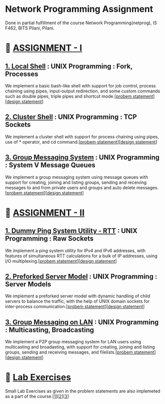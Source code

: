 # Network Programming Assignment

Done in partial fulfillment of the course Network Programming(netprog), IS F462, BITS Pilani, Pilani.

# 🚀️ [ASSIGNMENT - I](https://github.com/nayan2000/netprog-assignment/blob/main/Assignment-1)

## [1. Local Shell](https://github.com/nayan2000/netprog-assignment/blob/main/Assignment-1/P1) : UNIX Programming : Fork, Processes

We implement a basic bash-like shell with support for job control, process chaining using pipes, input-output redirection, and some custom commands such as double pipes, triple pipes and shortcut mode.[[probem statement](https://github.com/nayan2000/netprog-assignment/blob/main/Assignment-1/202_NP_Assignment1_1.pdf)][[design statement](https://github.com/nayan2000/netprog-assignment/blob/main/Assignment-1/P1/P1_Design_Document.pdf)]

## [2. Cluster Shell](https://github.com/nayan2000/netprog-assignment/blob/main/Assignment-1/P2) : UNIX Programming : TCP Sockets

We implement a cluster shell with support for process chaining using pipes, use of * operator, and cd command.[[probem statement](https://github.com/nayan2000/netprog-assignment/blob/main/Assignment-1/202_NP_Assignment1_1.pdf)][[design statement](https://github.com/nayan2000/netprog-assignment/blob/main/Assignment-1/P2/P2_Design_Document.pdf)]

## [3. Group Messaging System](https://github.com/nayan2000/netprog-assignment/blob/main/Assignment-1/P3) : UNIX Programming : System V Message Queues

We implement a group messaging system using message queues with support for creating, joining and listing groups, sending and receiving  messages to and from private users and groups and auto delete messages.[[probem statement](https://github.com/nayan2000/netprog-assignment/blob/main/Assignment-1/202_NP_Assignment1_1.pdf)][[design statement](https://github.com/nayan2000/netprog-assignment/blob/main/Assignment-1/P3/P3_Design_Document.pdf)]


# 🚀️ [ASSIGNMENT - II](https://github.com/nayan2000/netprog-assignment/blob/main/Assignment-2)

## [1. Dummy Ping System Utility - RTT](https://github.com/nayan2000/netprog-assignment/blob/main/Assignment-2/P1) : UNIX Programming : Raw Sockets

We implement a ping system utility for IPv4 and IPv6 addresses, with features of simultaneous RTT calculations for a bulk of IP addresses, using I/O multiplexing.[[probem statement](https://github.com/nayan2000/netprog-assignment/blob/main/Assignment-2/202_NP_Assignment2.pdf)][[design statement](https://github.com/nayan2000/netprog-assignment/blob/main/Assignment-2/P1/P1_Design_Document.pdf)]

## [2. Preforked Server Model](https://github.com/nayan2000/netprog-assignment/blob/main/Assignment-2/P2) : UNIX Programming : Server Models

We implement a preforked server model with dynamic handling of child servers to balance the traffic, with the help of UNIX domain sockets for inter-process communication.[[probem statement](https://github.com/nayan2000/netprog-assignment/blob/main/Assignment-2/202_NP_Assignment2.pdf)][[design statement](https://github.com/nayan2000/netprog-assignment/blob/main/Assignment-2/P2/P2_Design_Document.pdf)]

## [3. Group Messaging on LAN](https://github.com/nayan2000/netprog-assignment/blob/main/Assignment-2/P3) : UNIX Programming : Multicasting, Broadcasting

We implement a P2P group messaging system for LAN users using multicasting and broadasting, with support for creating, joining and listing groups, sending and receiving messages, and filelists.[[probem statement](https://github.com/nayan2000/netprog-assignment/blob/main/Assignment-2/202_NP_Assignment2.pdf)][[design statement](https://github.com/nayan2000/netprog-assignment/blob/main/Assignment-2/P3/P3_Design_Document.pdf)]


# 🚀️ [Lab Exercises](https://github.com/nayan2000/netprog-assignment/blob/main/Lab-Exercises)

Small Lab Exercises as given in the problem statements are also implemeted as a part of the course.[[1](https://github.com/nayan2000/netprog-assignment/tree/main/Lab-Exercises/LabExer1)][[2](https://github.com/nayan2000/netprog-assignment/tree/main/Lab-Exercises/LabExer2)][[3](https://github.com/nayan2000/netprog-assignment/tree/main/Lab-Exercises/LabExer3)]
